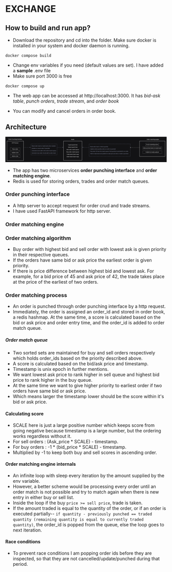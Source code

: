 # EXCHANGE

## How to build and run app?

* Download the repository and cd into the folder. Make sure docker is installed in your system and docker daemon is running.
```
docker compose build
```

* Change env variables if you need (default values are set). I have added a __sample__ .env file
* Make sure port 3000 is free

```
docker compose up
```

* The web app can be accessed at http://localhost:3000. It has *bid-ask table*, *punch orders*, *trade stream*, and *order book*

* You can modify and cancel orders in order book.


## Architecture

![](/diagram.png)

* The app has two microservices **order punching interface** and **order matching engine**.
* Redis is used for storing orders, trades and order match queues.

### Order punching interface
* A http server to accept request for order crud and trade streams.
* I have used FastAPI framework for http server.

### Order matching engine

### Order matching algorithm
* Buy order with highest bid  and sell order with lowest ask is given priority in their respective queues.
* If the orders have same bid or ask price the earliest order is given priority.
* If there is price difference between highest bid and lowest ask. For example, for a bid price of 45 and ask price of 42, the trade takes place at the price of the earliest of two orders.

### Order matching process
* An order is punched through order punching interface by a http request.
* Immediately, the order is assigned an order_id and stored in order book, a redis hashmap. At the same time, a score is calculated based on the bid or ask price and order entry time, and the order_id is added to order match queue.

##### Order match queue

* Two sorted sets are maintained for buy and sell orders respectively which holds order_ids based on the priority described above.
* A score is calculated based on the bid/ask price and timestamp.
* Timestamp is unix epoch in further mentions.
* We want lowest ask price to rank higher in sell queue and highest bid price to rank higher in the buy queue.
* At the same time we want to give higher priority to earliest order if two orders have same bid or ask price.
* Which means larger the timestamp lower should be the score within it's bid or ask price.

#### Calculating score

* SCALE here is just a large positive number which keeps score from going negative because timestamp is a large number, but the ordering works regardless without it.
* For sell orders : (Ask_price * SCALE) - timestamp.
* For buy orders : -1 * (bid_price * SCALE) - timestamp.
* Multiplied by -1 to keep both buy and sell scores in ascending order.

#### Order matching engine internals
* An infinite loop with sleep every iteration by the amount supplied by the env variable.
* However, a better scheme would be processing every order until an order match is not possible and try to match again when there is new entry in either buy or sell list.
* Inside the loop if the buy `price >= sell price`, trade is taken.
* If the amount traded is equal to the quantity of the order, or if an order is executed partially-- `if quantity - previously punched == traded quantity (remaining quantity is equal to currently traded quantity)`, the order_id is popped from the queue, else the loop goes to next iteration.

#### Race conditions

* To prevent race conditions I am popping order ids before they are inspected, so that they are not cancelled/update/punched during that period.
